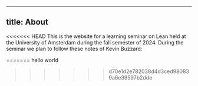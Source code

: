 ----
title: About
----

<<<<<<< HEAD
This is the website for a learning seminar on Lean held at the University of Amsterdam during the fall semester of 2024. During the seminar we plan to follow these notes of Kevin Buzzard:

=======
hello world
>>>>>>> d70e1d2e782038d4d3ced980839a6e39597b2dde
